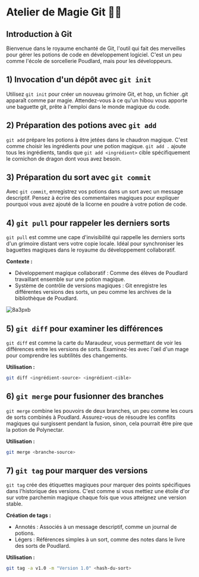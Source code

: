 # Atelier de Magie Git 🧙‍♂️

## Introduction à Git
Bienvenue dans le royaume enchanté de Git, l'outil qui fait des merveilles pour gérer les potions de code en développement logiciel. C'est un peu comme l'école de sorcellerie Poudlard, mais pour les développeurs.

## 1) Invocation d'un dépôt avec `git init`
Utilisez `git init` pour créer un nouveau grimoire Git, et hop, un fichier .git apparaît comme par magie. Attendez-vous à ce qu'un hibou vous apporte une baguette git, prête à l'emploi dans le monde magique du code.

## 2) Préparation des potions avec `git add`
`git add` prépare les potions à être jetées dans le chaudron magique. C'est comme choisir les ingrédients pour une potion magique. `git add .` ajoute tous les ingrédients, tandis que `git add <ingrédient>` cible spécifiquement le cornichon de dragon dont vous avez besoin.

## 3) Préparation du sort avec `git commit`
Avec `git commit`, enregistrez vos potions dans un sort avec un message descriptif. Pensez à écrire des commentaires magiques pour expliquer pourquoi vous avez ajouté de la licorne en poudre à votre potion de code.

## 4) `git pull` pour rappeler les derniers sorts
`git pull` est comme une cape d'invisibilité qui rappelle les derniers sorts d'un grimoire distant vers votre copie locale. Idéal pour synchroniser les baguettes magiques dans le royaume du développement collaboratif.

**Contexte :**
- Développement magique collaboratif : Comme des élèves de Poudlard travaillant ensemble sur une potion magique.
- Système de contrôle de versions magiques : Git enregistre les différentes versions des sorts, un peu comme les archives de la bibliothèque de Poudlard.

![8a3pxb](https://github.com/xixi52/TutoGit/assets/5670689/347773ab-cb9d-4f0e-aea9-91e5b6763d4e)

## 5) `git diff` pour examiner les différences
`git diff` est comme la carte du Maraudeur, vous permettant de voir les différences entre les versions de sorts. Examinez-les avec l'œil d'un mage pour comprendre les subtilités des changements.

**Utilisation :**
```bash
git diff <ingrédient-source> <ingrédient-cible>
```

## 6) `git merge` pour fusionner des branches
`git merge` combine les pouvoirs de deux branches, un peu comme les cours de sorts combinés à Poudlard. Assurez-vous de résoudre les conflits magiques qui surgissent pendant la fusion, sinon, cela pourrait être pire que la potion de Polynectar.

**Utilisation :**
```bash
git merge <branche-source>
```

## 7) `git tag` pour marquer des versions
`git tag` crée des étiquettes magiques pour marquer des points spécifiques dans l'historique des versions. C'est comme si vous mettiez une étoile d'or sur votre parchemin magique chaque fois que vous atteignez une version stable.

**Création de tags :**
- Annotés : Associés à un message descriptif, comme un journal de potions.
- Légers : Références simples à un sort, comme des notes dans le livre des sorts de Poudlard.

**Utilisation :**
```bash
git tag -a v1.0 -m "Version 1.0" <hash-du-sort>
```
